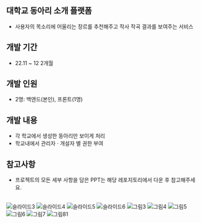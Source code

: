 ## 대학교 동아리 소개 플랫폼
- 사용자의 목소리에 어울리는 장르를 추천해주고 작사 작곡 결과를 보여주는 서비스
## 개발 기간
- 22.11 ~ 12 2개월
## 개발 인원
- 2명: 백앤드(본인), 프론트(1명)
## 개발 내용
- 각 학교에서 생성한 동아리만 보이게 처리
- 학교내에서 관리자 · 개설자 별 권한 부여
## 참고사항
- 프로젝트의 모든 세부 사항을 담은 PPT는 해당 레포지토리에서 다운 후 참고해주세요.
<br/><br/>

![슬라이드3](https://github.com/yj2dev/wodongso-spring-boot/assets/72322679/506e5053-989f-467d-a793-74ef6c152318)
![슬라이드4](https://github.com/yj2dev/wodongso-spring-boot/assets/72322679/e2ed5272-52f4-409f-9e50-f05c733eae39)
![슬라이드5](https://github.com/yj2dev/wodongso-spring-boot/assets/72322679/c8c0780b-fbf2-4ec5-b9d6-81e16b225000)
![슬라이드6](https://github.com/yj2dev/wodongso-spring-boot/assets/72322679/436f893d-b43d-447c-a473-a7ddeb9f8016)
![그림3](https://github.com/yj2dev/wodongso-spring-boot/assets/72322679/395a2558-a4b4-4f34-a74e-aa8ff305463b)
![그림4](https://github.com/yj2dev/wodongso-spring-boot/assets/72322679/b2948398-154f-44f5-a77c-535203b6479a)
![그림5](https://github.com/yj2dev/wodongso-spring-boot/assets/72322679/c45e3e7f-7ec4-4263-b31a-7c9d731c9ae9)
![그림6](https://github.com/yj2dev/wodongso-spring-boot/assets/72322679/d99bc134-41d0-46a0-a616-27784ce9af17)
![그림7](https://github.com/yj2dev/wodongso-spring-boot/assets/72322679/822d406d-62b6-4978-8b55-b59938a670dc)
![그림81](https://github.com/yj2dev/wodongso-spring-boot/assets/72322679/ac045862-c86b-4f53-aacc-b2da153be5b1)
